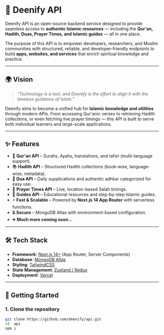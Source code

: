 # 📖 Deenify API

Deenify API is an open-source backend service designed to provide seamless access to **authentic Islamic resources** — including the **Qur'an, Hadith, Duas, Prayer Times, and Islamic guides** — all in one place.

The purpose of this API is to empower developers, researchers, and Muslim communities with structured, reliable, and developer-friendly endpoints to build **apps, websites, and services** that enrich spiritual knowledge and practice.

---

## 🌍 Vision

> _“Technology is a tool, and Deenify is the effort to align it with the timeless guidance of Islam.”_

Deenify aims to become a unified hub for **Islamic knowledge and utilities** through modern APIs. From accessing Qur'anic verses to retrieving Hadith collections, or even fetching live prayer timings — this API is built to serve both individual learners and large-scale applications.

---

## ✨ Features

- 📖 **Qur'an API** – Surahs, Ayahs, translations, and tafsir (multi-language support).
- 📚 **Hadith API** – Structured Hadith collections (book-wise, language-wise, metadata).
- 🤲 **Dua API** – Daily supplications and authentic adhkar categorized for easy use.
- 🕌 **Prayer Times API** – Live, location-based Salah timings.
- 📑 **Guides API** – Educational resources and step-by-step Islamic guides.
- ⚡ **Fast & Scalable** – Powered by **Next.js 14 App Router** with serverless functions.
- 🔒 **Secure** – MongoDB Atlas with environment-based configuration.
- ➕ **Much more coming soon…**

---

## 🛠️ Tech Stack

- **Framework**: [Next.js 14+](https://nextjs.org/) (App Router, Server Components)
- **Database**: [MongoDB Atlas](https://www.mongodb.com/atlas)
- **Styling**: [TailwindCSS](https://tailwindcss.com/)
- **State Management**: [Zustand / Redux](https://github.com/pmndrs/zustand)
- **Deployment**: [Vercel](https://vercel.com/)

---

## 🚀 Getting Started

### 1. Clone the repository

```bash
git clone https://github.com/deenify/api.git
cd  api
npm i
```
